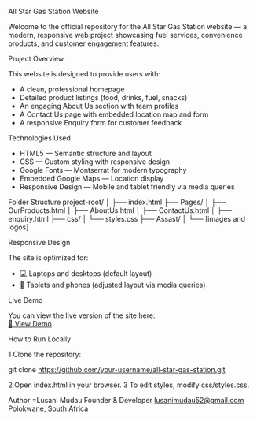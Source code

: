  All Star Gas Station Website

Welcome to the official repository for the All Star Gas Station website — a modern, responsive web project showcasing fuel services, convenience products, and customer engagement features.

 Project Overview

This website is designed to provide users with:
- A clean, professional homepage
- Detailed product listings (food, drinks, fuel, snacks)
- An engaging About Us section with team profiles
- A Contact Us page with embedded location map and form
- A responsive Enquiry form for customer feedback

 Technologies Used

- HTML5 — Semantic structure and layout
- CSS — Custom styling with responsive design
- Google Fonts — Montserrat for modern typography
- Embedded Google Maps — Location display
- Responsive Design — Mobile and tablet friendly via media queries

 Folder Structure
project-root/ 
│ ├── index.html 
├── Pages/ 
│   ├── OurProducts.html 
│   ├── AboutUs.html 
│   ├── ContactUs.html 
│   ├── enquiry.html 
├── css/ 
│   └── styles.css 
├── Assast/ 
│   └── [images and logos]

 Responsive Design

The site is optimized for:
- 💻 Laptops and desktops (default layout)
- 📲 Tablets and phones (adjusted layout via media queries)

 Live Demo

You can view the live version of the site here:  
[🔗 View Demo](https://all-star-gas-station.netlify.app/)  


 How to Run Locally

1 Clone the repository:
   
   git clone https://github.com/your-username/all-star-gas-station.git

2 Open index.html in your browser.
3 To edit styles, modify css/styles.css.

Author =Lusani Mudau
Founder & Developer
lusanimudau52@gmail.com
Polokwane, South Africa
